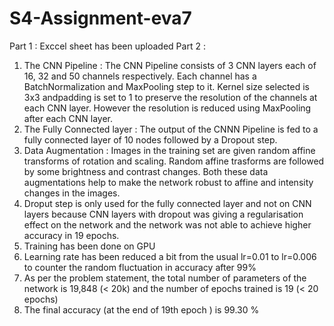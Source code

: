 # S4-Assignment-eva7
Part 1 : Exccel sheet has been uploaded
Part 2 :
1. The CNN Pipeline : The CNN Pipeline consists of 3 CNN layers each of 16, 32 and 50 channels respectively. Each channel has a BatchNormalization and MaxPooling step to it. Kernel size selected is 3x3 andpadding is set to 1 to preserve the resolution of the channels at each CNN layer. However the resolution is reduced using MaxPooling after each CNN layer.
2. The Fully Connected layer : The output of the CNNN Pipeline is fed to a fully connected layer of 10 nodes followed by a Dropout step. 
3. Data Augmentation : Images in the training set are given random affine transforms of rotation and scaling. Random affine trasforms are followed by some brightness and contrast changes. Both these data augmentations help to make the network robust to affine and intensity changes in the images.
4. Droput step is only used for the fully connected layer and not on CNN layers because CNN layers with dropout was giving a regularisation effect on the network and the network was not able to achieve higher accuracy in 19 epochs.
5. Training has been done on GPU
6. Learning rate has been reduced a bit from the usual lr=0.01 to lr=0.006 to counter the random fluctuation in accuracy after 99%
7. As per the problem statement, the total number of parameters of the network is 19,848 (< 20k) and the number of epochs trained is 19 (< 20 epochs)
8. The final accuracy (at the end of 19th epoch ) is 99.30 % 

